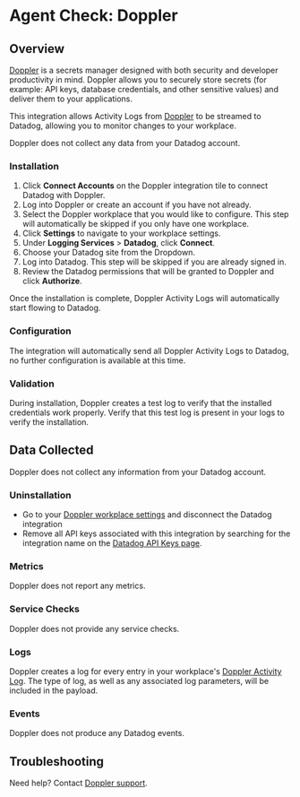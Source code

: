 # Agent Check: Doppler

## Overview

[Doppler][1] is a secrets manager designed with both security and developer productivity in mind.
Doppler allows you to securely store secrets (for example: API keys, database credentials, and other sensitive values) and deliver them to your applications.

This integration allows Activity Logs from [Doppler][1] to be streamed to Datadog, allowing you to monitor changes to your workplace.

Doppler does not collect any data from your Datadog account.

### Installation

1. Click **Connect Accounts** on the Doppler integration tile to connect Datadog with Doppler.
2. Log into Doppler or create an account if you have not already.
3. Select the Doppler workplace that you would like to configure. This step will automatically be skipped if you only have one workplace.
4. Click **Settings** to navigate to your workplace settings.
5. Under **Logging Services** > **Datadog**, click **Connect**.
6. Choose your Datadog site from the Dropdown.
7. Log into Datadog. This step will be skipped if you are already signed in.
8. Review the Datadog permissions that will be granted to Doppler and click **Authorize**.

Once the installation is complete, Doppler Activity Logs will automatically start flowing to Datadog.

### Configuration

The integration will automatically send all Doppler Activity Logs to Datadog, no further configuration is available at this time.

### Validation

During installation, Doppler creates a test log to verify that the installed credentials work properly. Verify that this test log is present in your logs to verify the installation.

## Data Collected

Doppler does not collect any information from your Datadog account.

### Uninstallation

- Go to your [Doppler workplace settings][4] and disconnect the Datadog integration
- Remove all API keys associated with this integration by searching for the integration name on the [Datadog API Keys page][5].

### Metrics

Doppler does not report any metrics.

### Service Checks

Doppler does not provide any service checks.

### Logs

Doppler creates a log for every entry in your workplace's [Doppler Activity Log][2]. The type of log, as well as any associated log parameters, will be included in the payload.

### Events

Doppler does not produce any Datadog events.

## Troubleshooting

Need help? Contact [Doppler support][3].

[1]: https://www.doppler.com
[2]: https://docs.doppler.com/docs/workplace-logs
[3]: https://support.doppler.com
[4]: https://dashboard.doppler.com/workplace/settings
[5]: https://app.datadoghq.com/organization-settings/api-keys
